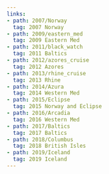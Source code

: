 ```yaml
---
links:
- path: 2007/Norway
  tag: 2007 Norway
- path: 2009/eastern_med
  tag: 2009 Eastern Med
- path: 2011/black_watch
  tag: 2011 Baltics
- path: 2012/azores_cruise
  tag: 2012 Azores
- path: 2013/rhine_cruise
  tag: 2013 Rhine
- path: 2014/Azura
  tag: 2014 Western Med
- path: 2015/Eclipse
  tag: 2015 Norway and Eclipse
- path: 2016/Arcadia
  tag: 2016 Western Med
- path: 2017/Baltics
  tag: 2017 Baltics
- path: 2018/Columbus
  tag: 2018 British Isles
- path: 2019/Iceland
  tag: 2019 Iceland
---
```

